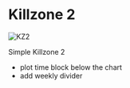 # Killzone 2

![KZ2](Killzone2.png)

Simple Killzone 2
- plot time block below the chart
- add weekly divider

